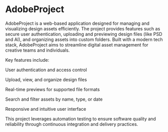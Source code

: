 # AdobeProject

AdobeProject is a web-based application designed for managing and visualizing design assets efficiently. The project provides features such as secure user authentication, uploading and previewing design files (like PSD and AI), and organizing assets into custom folders. Built with a modern tech stack, AdobeProject aims to streamline digital asset management for creative teams and individuals.

Key features include:

User authentication and access control

Upload, view, and organize design files

Real-time previews for supported file formats

Search and filter assets by name, type, or date

Responsive and intuitive user interface

This project leverages automation testing to ensure software quality and reliability through continuous integration and delivery practices.

